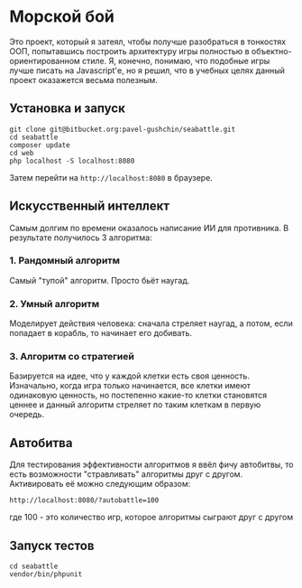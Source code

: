 # Морской бой

Это проект, который я затеял, чтобы получше разобраться в тонкостях ООП, попытавшись построить архитектуру игры полностью в объектно-ориентированном стиле. Я, конечно, понимаю, что подобные игры лучше писать на Javascript'е, но я решил, что в учебных целях данный проект оказажется весьма полезным.


## Установка и запуск

```shell
git clone git@bitbucket.org:pavel-gushchin/seabattle.git
cd seabattle
composer update
cd web
php localhost -S localhost:8080
```
Затем перейти на `http://localhost:8080` в браузере.


## Искусственный интеллект

Самым долгим по времени оказалось написание ИИ для противника. В результате получилось 3 алгоритма:

### 1. Рандомный алгоритм
Самый "тупой" алгоритм. Просто бьёт наугад.

### 2. Умный алгоритм
Моделирует действия человека: сначала стреляет наугад, а потом, если попадает в корабль, то начинает его добивать.

### 3. Алгоритм со стратегией
Базируется на идее, что у каждой клетки есть своя ценность. Изначально, когда игра только начинается, все клетки имеют одинаковую ценность, но постепенно какие-то клетки становятся ценнее и данный алгоритм стреляет по таким клеткам в первую очередь.


## Автобитва

Для тестирования эффективности алгоритмов я ввёл фичу автобитвы, то есть возможности "стравливать" алгоритмы друг с другом. Активировать её можно следующим образом:

    http://localhost:8080/?autobattle=100

где 100 - это количество игр, которое алгоритмы сыграют друг с другом


## Запуск тестов

```shell
cd seabattle
vendor/bin/phpunit
```